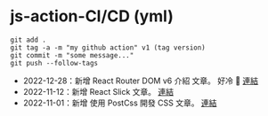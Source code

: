 # js-action-CI/CD (yml)

```
git add .
git tag -a -m "my github action" v1 (tag version)
git commit -m "some message..."
git push --follow-tags
```

<!-- UPDATE_WEISITE:START -->

- 2022-12-28：新增 React Router DOM v6 介紹 文章。 好冷 🥶 [連結](/Wei-Docusaurus/docs/React/Package/React-Router-Dom-v6)
- 2022-11-12：新增 React Slick 文章。 [連結](/Wei-Docusaurus/docs/React/Package/React-Slick)
- 2022-11-01：新增 使用 PostCss 開發 CSS 文章。 [連結](/Wei-Docusaurus/docs/JavaScript/postcss)
<!-- UPDATE_WEISITE:END -->
